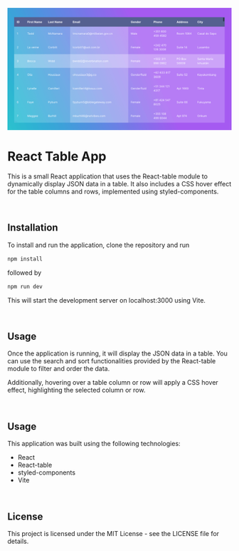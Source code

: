 ![React Table App Header](https://github.com/petrkolca/react-table/blob/main/public/git-repo-app-feat-img.png)

# React Table App
This is a small React application that uses the React-table module to dynamically display JSON data in a table. It also includes a CSS hover effect for the table columns and rows, implemented using styled-components.

<br />

## Installation
To install and run the application, clone the repository and run

```sh
npm install
```

followed by 

```sh
npm run dev
```

This will start the development server on localhost:3000 using Vite.

<br />

## Usage
Once the application is running, it will display the JSON data in a table. You can use the search and sort functionalities provided by the React-table module to filter and order the data.

Additionally, hovering over a table column or row will apply a CSS hover effect, highlighting the selected column or row.

<br />

## Usage
This application was built using the following technologies:


- React
- React-table
- styled-components
- Vite

<br />

## License
This project is licensed under the MIT License - see the LICENSE file for details.
